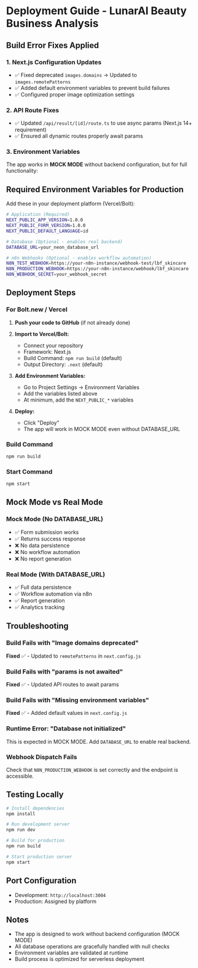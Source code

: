 # Deployment Guide - LunarAI Beauty Business Analysis

## Build Error Fixes Applied

### 1. **Next.js Configuration Updates**

- ✅ Fixed deprecated `images.domains` → Updated to `images.remotePatterns`
- ✅ Added default environment variables to prevent build failures
- ✅ Configured proper image optimization settings

### 2. **API Route Fixes**

- ✅ Updated `/api/result/[id]/route.ts` to use async params (Next.js 14+ requirement)
- ✅ Ensured all dynamic routes properly await params

### 3. **Environment Variables**

The app works in **MOCK MODE** without backend configuration, but for full functionality:

## Required Environment Variables for Production

Add these in your deployment platform (Vercel/Bolt):

```bash
# Application (Required)
NEXT_PUBLIC_APP_VERSION=1.0.0
NEXT_PUBLIC_FORM_VERSION=1.0.0
NEXT_PUBLIC_DEFAULT_LANGUAGE=id

# Database (Optional - enables real backend)
DATABASE_URL=your_neon_database_url

# n8n Webhooks (Optional - enables workflow automation)
N8N_TEST_WEBHOOK=https://your-n8n-instance/webhook-test/lbf_skincare
N8N_PRODUCTION_WEBHOOK=https://your-n8n-instance/webhook/lbf_skincare
N8N_WEBHOOK_SECRET=your_webhook_secret
```

## Deployment Steps

### For Bolt.new / Vercel

1. **Push your code to GitHub** (if not already done)

2. **Import to Vercel/Bolt:**
   - Connect your repository
   - Framework: Next.js
   - Build Command: `npm run build` (default)
   - Output Directory: `.next` (default)

3. **Add Environment Variables:**
   - Go to Project Settings → Environment Variables
   - Add the variables listed above
   - At minimum, add the `NEXT_PUBLIC_*` variables

4. **Deploy:**
   - Click "Deploy"
   - The app will work in MOCK MODE even without DATABASE_URL

### Build Command

```bash
npm run build
```

### Start Command

```bash
npm start
```

## Mock Mode vs Real Mode

### Mock Mode (No DATABASE_URL)

- ✅ Form submission works
- ✅ Returns success response
- ❌ No data persistence
- ❌ No workflow automation
- ❌ No report generation

### Real Mode (With DATABASE_URL)

- ✅ Full data persistence
- ✅ Workflow automation via n8n
- ✅ Report generation
- ✅ Analytics tracking

## Troubleshooting

### Build Fails with "Image domains deprecated"

**Fixed** ✅ - Updated to `remotePatterns` in `next.config.js`

### Build Fails with "params is not awaited"

**Fixed** ✅ - Updated API routes to await params

### Build Fails with "Missing environment variables"

**Fixed** ✅ - Added default values in `next.config.js`

### Runtime Error: "Database not initialized"

This is expected in MOCK MODE. Add `DATABASE_URL` to enable real backend.

### Webhook Dispatch Fails

Check that `N8N_PRODUCTION_WEBHOOK` is set correctly and the endpoint is accessible.

## Testing Locally

```bash
# Install dependencies
npm install

# Run development server
npm run dev

# Build for production
npm run build

# Start production server
npm start
```

## Port Configuration

- Development: `http://localhost:3004`
- Production: Assigned by platform

## Notes

- The app is designed to work without backend configuration (MOCK MODE)
- All database operations are gracefully handled with null checks
- Environment variables are validated at runtime
- Build process is optimized for serverless deployment
